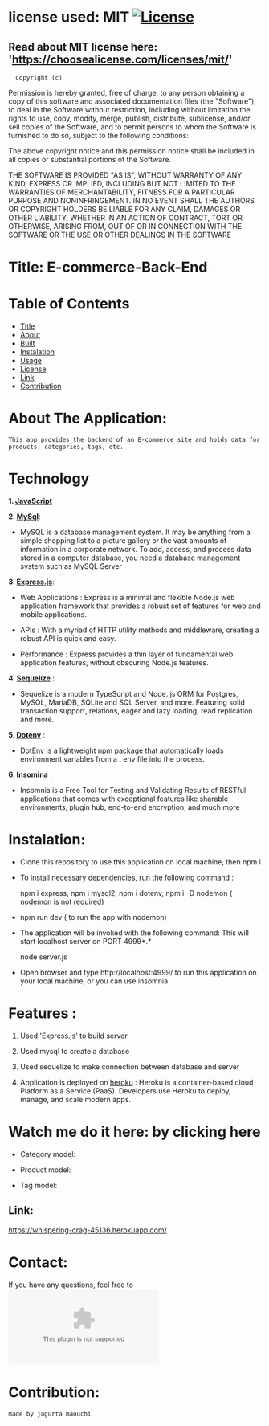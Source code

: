   # license used:  MIT  [![License](https://img.shields.io/apm/l/npm)](https://choosealicense.com/licenses/mit/)


  ## Read about MIT license here:  'https://choosealicense.com/licenses/mit/'


      Copyright (c) 
Permission is hereby granted, free of charge, to any person obtaining a copy
of this software and associated documentation files (the "Software"), to deal
in the Software without restriction, including without limitation the rights
to use, copy, modify, merge, publish, distribute, sublicense, and/or sell
copies of the Software, and to permit persons to whom the Software is
furnished to do so, subject to the following conditions:

The above copyright notice and this permission notice shall be included in all
copies or substantial portions of the Software.

THE SOFTWARE IS PROVIDED "AS IS", WITHOUT WARRANTY OF ANY KIND, EXPRESS OR
IMPLIED, INCLUDING BUT NOT LIMITED TO THE WARRANTIES OF MERCHANTABILITY,
FITNESS FOR A PARTICULAR PURPOSE AND NONINFRINGEMENT. IN NO EVENT SHALL THE
AUTHORS OR COPYRIGHT HOLDERS BE LIABLE FOR ANY CLAIM, DAMAGES OR OTHER
LIABILITY, WHETHER IN AN ACTION OF CONTRACT, TORT OR OTHERWISE, ARISING FROM,
OUT OF OR IN CONNECTION WITH THE SOFTWARE OR THE USE OR OTHER DEALINGS IN THE
SOFTWARE



  # Title: E-commerce-Back-End



  # Table of  Contents

  * [Title](#title)
  * [About](#about)
  * [Built](#Technology)
  * [Instalation](#header.instal)
  * [Usage](header.usage)
  * [License](#header.license)
  * [Link](#link)
  * [Contribution](#header.contribution)



  # About The Application:
    This app provides the backend of an E-commerce site and holds data for products, categories, tags, etc.
  

  # Technology

  **1. [JavaScript](https;//javascript.com/)**


  **2. [MySql](https://MySql.com/)**: 

  * MySQL is a database management system.
    It may be anything from a simple shopping list to a picture gallery or the vast amounts of information in a 
    corporate network. To add, access, and process data stored in a computer database, you need a database management
    system such as MySQL Server


  **3. [Express.js](https://expressjs.com/)**:

  * Web Applications : Express is a minimal and flexible Node.js web application framework that provides a robust set of features for web and   mobile applications.

  * APIs : With a myriad of HTTP utility methods and middleware, creating a robust API is quick and easy.

  * Performance : Express provides a thin layer of fundamental web application features, without obscuring Node.js features.


  **4. [Sequelize](https://Sequelize.com/)** : 

  * Sequelize is a modern TypeScript and Node. js ORM for Postgres, MySQL, MariaDB, SQLite and SQL Server, 
    and more. Featuring solid transaction support, relations, eager and lazy loading, read replication and more.


  **5. [Dotenv](https://Dotenv.com/)** :

  * DotEnv is a lightweight npm package that automatically loads environment variables from a . env file into the process.


  **6. [Insomina](https://https://insomnia.rest/)** :

  * Insomnia is a Free Tool for Testing and Validating Results of RESTful applications that comes with exceptional features like sharable environments, plugin hub, end-to-end encryption, and much more

    
  # Instalation:

  * Clone this repository to use this application on local machine, then npm i 


  * To install necessary dependencies, run the following command :

    npm i express,  npm i mysql2,  npm i dotenv,  npm i -D nodemon ( nodemon is not required)


  * npm run dev ( to run the app with nodemon)  
    

  * The application will be invoked with the following command: This will start localhost server on PORT 4999*.*

      node server.js


  * Open browser and type http://localhost:4999/ to run this application on your local machine, or you can use insomnia 

  


  # Features :

  1. Used 'Express.js' to build server

  2. Used mysql to create a database 

  3. Used sequelize to make connection between database and server

  4. Application is deployed on [heroku](https://still-eyrie-43558.herokuapp.com/) : Heroku is a container-based cloud Platform as a Service (PaaS). Developers use Heroku to deploy, manage, and scale modern apps.



  # Watch me do it here: by clicking here  

  - Category model: 
  
  - Product model: 

  - Tag model: 


  ## Link:  
   
  https://whispering-crag-45136.herokuapp.com/


  # Contact:
  If you have any questions, feel free to ![email me!](djigo.maouchi@yahoo.com)



  # Contribution:
    made by jugurta maouchi 